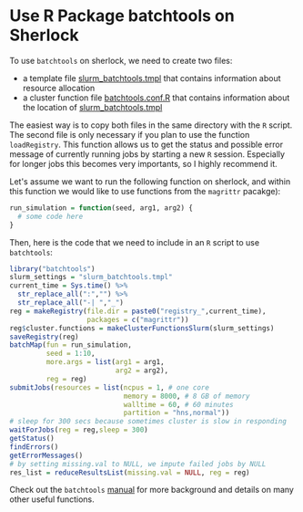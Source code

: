 # Use R Package batchtools on Sherlock

To use `batchtools` on sherlock, we need to create two files: 

* a template file [slurm_batchtools.tmpl](slurm_batchtools.tmpl) that contains information about resource allocation
* a cluster function file [batchtools.conf.R](batchtools.conf.R) that contains information about the location of [slurm_batchtools.tmpl](slurm_batchtools.tmpl)

The easiest way is to copy both files in the same directory with the `R` script. The second file is only necessary if you plan to use the function `loadRegistry`. This function allows us to get the status and possible error message of currently running jobs by starting a new `R` session. Especially for longer jobs this becomes very importants, so I highly recommend it.

Let's assume we want to run the following function on sherlock, and within this function we would like to use functions from the `magrittr` pacakge):

```r
run_simulation = function(seed, arg1, arg2) {
  # some code here
}
```

Then, here is the code that we need to include in an `R` script to use `batchtools`:
  
```r
library("batchtools")
slurm_settings = "slurm_batchtools.tmpl"
current_time = Sys.time() %>%
  str_replace_all(":","") %>%
  str_replace_all("-| ","_")
reg = makeRegistry(file.dir = paste0("registry_",current_time),
                   packages = c("magrittr"))
reg$cluster.functions = makeClusterFunctionsSlurm(slurm_settings)
saveRegistry(reg)
batchMap(fun = run_simulation,
         seed = 1:10,
         more.args = list(arg1 = arg1,
                          arg2 = arg2),
         reg = reg)
submitJobs(resources = list(ncpus = 1, # one core
                            memory = 8000, # 8 GB of memory
                            walltime = 60, # 60 minutes
                            partition = "hns,normal"))
# sleep for 300 secs because sometimes cluster is slow in responding
waitForJobs(reg = reg,sleep = 300)
getStatus()
findErrors()
getErrorMessages()
# by setting missing.val to NULL, we impute failed jobs by NULL
res_list = reduceResultsList(missing.val = NULL, reg = reg)
```

Check out the `batchtools` [manual](https://mllg.github.io/batchtools/) for more background and details on many other useful functions.
